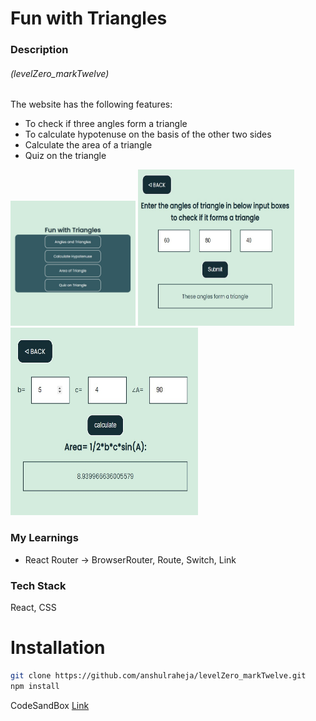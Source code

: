 # Fun with Triangles

### Description

###### (levelZero_markTwelve)

The website has the following features:
- To check if three angles form a triangle
- To calculate hypotenuse on the basis of the other two sides
- Calculate the area of a triangle
- Quiz on the triangle


<img src="./src/assets/Images//markTwelve_1.jpg" alt="alt text" width="200" height="200">
<img src="./src/assets/Images//markTwelve_2.jpg" alt="alt text" width="250" height="250">
<img src="./src/assets/Images//markTwelve_3.jpg" alt="alt text" width="300" height="300">

### My Learnings
- React Router -> BrowserRouter, Route, Switch, Link

### Tech Stack

React, CSS

# Installation

```bash
git clone https://github.com/anshulraheja/levelZero_markTwelve.git
npm install
```

CodeSandBox [Link](https://codesandbox.io/s/github/anshulraheja/levelZero_markTwelve)
